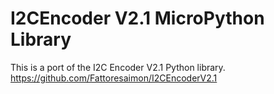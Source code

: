 # I2CEncoder V2.1 MicroPython Library

This is a port of the I2C Encoder V2.1 Python library.
https://github.com/Fattoresaimon/I2CEncoderV2.1
